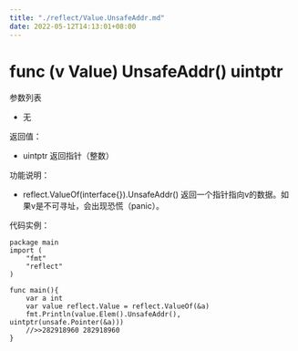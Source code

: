 ```yaml
---
title: "./reflect/Value.UnsafeAddr.md"
date: 2022-05-12T14:13:01+08:00
---
```

# func (v Value) UnsafeAddr() uintptr

参数列表

- 无

返回值：

- uintptr 返回指针（整数）
		
功能说明：

- reflect.ValueOf(interface{}).UnsafeAddr() 返回一个指针指向v的数据。如果v是不可寻址，会出现恐慌（panic）。

代码实例：
	
	package main
	import (
	    "fmt"
	    "reflect"
	)
	
	func main(){
		var a int
		var value reflect.Value = reflect.ValueOf(&a)
		fmt.Println(value.Elem().UnsafeAddr(), uintptr(unsafe.Pointer(&a)))
		//>>282918960 282918960
	}

